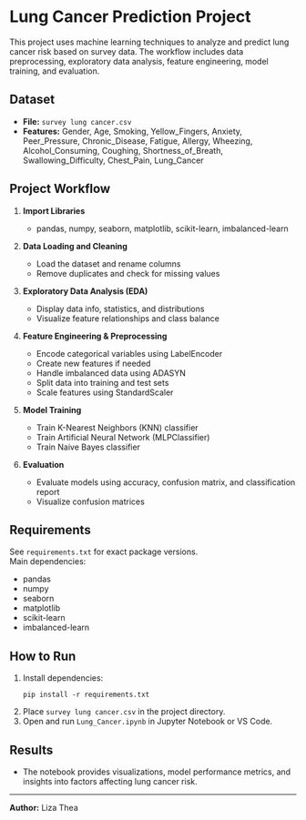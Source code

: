 # Lung Cancer Prediction Project

This project uses machine learning techniques to analyze and predict lung cancer risk based on survey data. The workflow includes data preprocessing, exploratory data analysis, feature engineering, model training, and evaluation.

## Dataset

- **File:** `survey lung cancer.csv`
- **Features:** Gender, Age, Smoking, Yellow_Fingers, Anxiety, Peer_Pressure, Chronic_Disease, Fatigue, Allergy, Wheezing, Alcohol_Consuming, Coughing, Shortness_of_Breath, Swallowing_Difficulty, Chest_Pain, Lung_Cancer

## Project Workflow

1. **Import Libraries**
    - pandas, numpy, seaborn, matplotlib, scikit-learn, imbalanced-learn

2. **Data Loading and Cleaning**
    - Load the dataset and rename columns
    - Remove duplicates and check for missing values

3. **Exploratory Data Analysis (EDA)**
    - Display data info, statistics, and distributions
    - Visualize feature relationships and class balance

4. **Feature Engineering & Preprocessing**
    - Encode categorical variables using LabelEncoder
    - Create new features if needed
    - Handle imbalanced data using ADASYN
    - Split data into training and test sets
    - Scale features using StandardScaler

5. **Model Training**
    - Train K-Nearest Neighbors (KNN) classifier
    - Train Artificial Neural Network (MLPClassifier)
    - Train Naive Bayes classifier

6. **Evaluation**
    - Evaluate models using accuracy, confusion matrix, and classification report
    - Visualize confusion matrices

## Requirements

See `requirements.txt` for exact package versions.  
Main dependencies:
- pandas
- numpy
- seaborn
- matplotlib
- scikit-learn
- imbalanced-learn

## How to Run

1. Install dependencies:
    ```
    pip install -r requirements.txt
    ```
2. Place `survey lung cancer.csv` in the project directory.
3. Open and run `Lung_Cancer.ipynb` in Jupyter Notebook or VS Code.

## Results

- The notebook provides visualizations, model performance metrics, and insights into factors affecting lung cancer risk.

---

**Author:** Liza Thea
